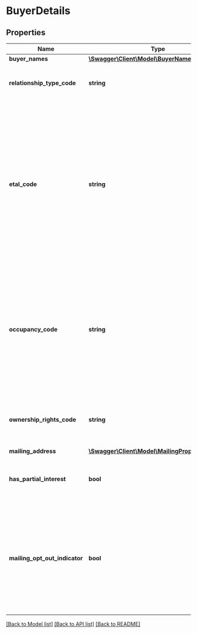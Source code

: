 # BuyerDetails

## Properties
Name | Type | Description | Notes
------------ | ------------- | ------------- | -------------
**buyer_names** | [**\Swagger\Client\Model\BuyerName[]**](BuyerName.md) |  | [optional] 
**relationship_type_code** | **string** | Relationship between multiple owners or marital status. | [optional] 
**etal_code** | **string** | A code appearing in this field indicates additional ownership, whose name(s) were not provided by our sources. Values are: A &#x3D; ET AL - AND OTHERS C &#x3D; ET CON - AND HUSBAND U &#x3D; ET UX - AND WIFE V &#x3D; ET VIR - AND HUSBAND. | [optional] 
**occupancy_code** | **string** | CoreLogic derived code that indicates if the property buyer intends to reside  at the situs (property site). Values of M, O, and S indicate buyer occupied (A and T reflect absentee buyers). | [optional] 
**ownership_rights_code** | **string** | Form or method of property ownership (e.g., Joint Tenants, Living Trust). | [optional] 
**mailing_address** | [**\Swagger\Client\Model\MailingPropertyAddress**](MailingPropertyAddress.md) |  | [optional] 
**has_partial_interest** | **bool** | An indicator showing the Owner/Buyer has a partial interest in the property. | [optional] 
**mailing_opt_out_indicator** | **bool** | A \&quot;Y\&quot; represents a record where buyer has contacted the DMA (i.e., Direct Marketing Association) and has asked not to be contacted by mail for solicitation. | [optional] 

[[Back to Model list]](../../README.md#documentation-for-models) [[Back to API list]](../../README.md#documentation-for-api-endpoints) [[Back to README]](../../README.md)

